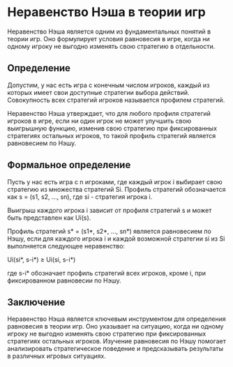 # Неравенство Нэша в теории игр

Неравенство Нэша является одним из фундаментальных понятий в теории игр. Оно формулирует условия равновесия в игре, когда ни одному игроку не выгодно изменять свою стратегию в отдельности.

## Определение

Допустим, у нас есть игра с конечным числом игроков, каждый из которых имеет свои доступные стратегии выбора действий. Совокупность всех стратегий игроков называется профилем стратегий.

Неравенство Нэша утверждает, что для любого профиля стратегий игроков в игре, если ни один игрок не может улучшить свою выигрышную функцию, изменив свою стратегию при фиксированных стратегиях остальных игроков, то такой профиль стратегий является равновесием по Нэшу.

## Формальное определение

Пусть у нас есть игра с n игроками, где каждый игрок i выбирает свою стратегию из множества стратегий Si. Профиль стратегий обозначается как s = (s1, s2, ..., sn), где si - стратегия игрока i.

Выигрыш каждого игрока i зависит от профиля стратегий s и может быть представлен как Ui(s).

Профиль стратегий s* = (s1*, s2*, ..., sn*) является равновесием по Нэшу, если для каждого игрока i и каждой возможной стратегии si из Si выполняется следующее неравенство:

Ui(si*, s-i*) ≥ Ui(si, s-i*)

где s-i* обозначает профиль стратегий всех игроков, кроме i, при фиксированном равновесии по Нэшу.

## Заключение

Неравенство Нэша является ключевым инструментом для определения равновесия в теории игр. Оно указывает на ситуацию, когда ни одному игроку не выгодно изменять свою стратегию при фиксированных стратегиях остальных игроков. Изучение равновесия по Нэшу помогает анализировать стратегическое поведение и предсказывать результаты в различных игровых ситуациях.
